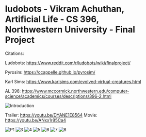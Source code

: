 # ludobots - Vikram Achuthan, Artificial Life - CS 396, Northwestern University - Final Project

Citations: 

Ludobots: https://www.reddit.com/r/ludobots/wiki/finalproject/

Pyrosim: https://ccappelle.github.io/pyrosim/

Karl Sims: https://www.karlsims.com/evolved-virtual-creatures.html

AL 396: https://www.mccormick.northwestern.edu/computer-science/academics/courses/descriptions/396-2.html

![Introduction](/Intro.png)

Trailer: https://youtu.be/DYANE1E8564
Movie: https://youtu.be/ANxx1r85Ca4


![P1](/P1.png)
![3](/3.png)
![4](/4.png)
![5](/5.png)
![6](/6update.png)
![7](/7.png)
![8](/8.png)




